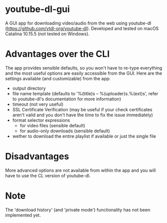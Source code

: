 # youtube-dl-gui
A GUI app for downloading video/audio from the web using youtube-dl (https://github.com/ytdl-org/youtube-dl). Developed and tested on macOS Catalina 10.15.5 (not tested on Windows).

# Advantages over the CLI
The app provides sensible defaults, so you won't have to re-type everything and the most useful options are easily accessible from the GUI.
Here are the settings available (and customizable) from the app:
* output directory
* file name template (defaults to '%(title)s – %(uploader)s.%(ext)s', refer to youtube-dl's documentation for more information)
* timeout (not very useful)
* SSL Certificate Verification (may be useful if your check certificates aren't valid and you don't have the time to fix the issue immediately)
* format selector expressions
  * for video files (sensible default)
  * for audio-only downloads (sensible default)
* wether to download the entire playlist if available or just the single file

# Disadvantages
More advanced options are not available from within the app and you will have to use the CL version of youtube-dl.

# Note
The 'download history' (and 'private mode') functionality has not been implemented yet.
